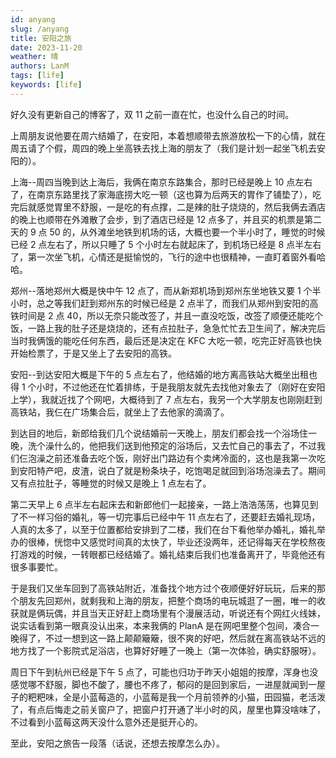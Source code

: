 ```yaml
---
id: anyang
slug: /anyang
title: 安阳之旅
date: 2023-11-20
weather: 晴
authors: LanM
tags: [life]
keywords: [life]
---
```


好久没有更新自己的博客了，双 11 之前一直在忙，也没什么自己的时间。

上周朋友说他要在周六结婚了，在安阳，本着想顺带去旅游放松一下的心情，就在周五请了个假，周四的晚上坐高铁去找上海的朋友了（我们是计划一起坐飞机去安阳的）。

上海--周四当晚到达上海后，我俩在南京东路集合，那时已经是晚上 10 点左右了，在南京东路里找了家海底捞大吃一顿（这也算为后两天的胃作了铺垫了），吃完后就感觉胃里不舒服，一是吃的有点撑，二是辣的肚子烧烧的，然后我俩去酒店的晚上也顺带在外滩散了会步，到了酒店已经是 12 点多了，并且买的机票是第二天的 9 点 50 的，从外滩坐地铁到机场的话，大概也要一个半小时了，睡觉的时候已经 2 点左右了，所以只睡了 5 个小时左右就起床了，到机场已经是 8 点半左右了，第一次坐飞机，心情还是挺愉悦的，飞行的途中也很精神，一直盯着窗外看哈哈。

郑州--落地郑州大概是快中午 12 点了，而从新郑机场到郑州东坐地铁又要 1 个半小时，总之等我们赶到郑州东的时候已经是 2 点半了，而我们从郑州到安阳的高铁时间是 2 点 40，所以无奈只能改签了，并且一直没吃饭，改签了顺便还能吃个饭，一路上我的肚子还是烧烧的，还有点拉肚子，急急忙忙去卫生间了，解决完后当时我俩饿的能吃任何东西，最后还是决定在 KFC 大吃一顿，吃完正好高铁也快开始检票了，于是又坐上了去安阳的高铁。

安阳--到达安阳大概是下午的 5 点左右了，他结婚的地方离高铁站大概坐出租也得 1 个小时，不过他还在忙着排练，于是我朋友就先去找他对象去了（刚好在安阳上学），我就近找了个网吧，大概待到了 7 点左右，我另一个大学朋友也刚刚赶到高铁站，我仨在广场集合后，就坐上了去他家的滴滴了。

到达目的地后，新郎给我们几个说结婚前一天晚上，朋友们都会找一个浴场住一晚，洗个澡什么的，他把我们送到他预定的浴场后，又去忙自己的事去了，不过我们仨泡澡之前还准备去吃个饭，刚好出门路边有个卖烤冷面的，这也是我第一次吃到安阳特产吧，皮渣，说白了就是粉条块子，吃饱喝足就回到浴场泡澡去了。期间又有点拉肚子，等睡觉的时候又是晚上 1 点左右了。

第二天早上 6 点半左右起床去和新郎他们一起接亲，一路上浩浩荡荡，也算见到了不一样习俗的婚礼，等一切完事后已经中午 11 点左右了，还要赶去婚礼现场，人真的太多了，以至于位置都给安排到了二楼，我们在台下看他举办婚礼，婚礼举办的很棒，恍惚中又感觉时间真的太快了，毕业还没两年，还记得每天在学校熬夜打游戏的时候，一转眼都已经结婚了。婚礼结束后我们也准备离开了，毕竟他还有很多事要忙。

于是我们又坐车回到了高铁站附近，准备找个地方过个夜顺便好好玩玩，后来的那个朋友先回郑州，就剩我和上海的朋友，把整个商场的电玩城逛了一圈，唯一的收获就是俩玩偶，并且当天正好赶上商场里有个漫展活动，听说还有个网红火线妹，说实话看到第一眼真没认出来，本来我俩的 PlanA 是在网吧里整个包间，凑合一晚得了，不过一想到这一路上颠颠簸簸，很不爽的好吧，然后就在离高铁站不远的地方找了一个影院式足浴店，也算好好睡了一晚上（第一次体验，确实舒服呀）。

周日下午到杭州已经是下午 5 点了，可能也归功于昨天小姐姐的按摩，浑身也没感觉哪不舒服，脚也不酸了，腰也不疼了，郁闷的是回到家后，一进屋就闻到一屋子的粑粑味，全是小蓝莓造的，小蓝莓是我一个月前领养的小猫，田园猫，老活泼了，有点后悔走之前关窗户了，把窗户打开通了半小时的风，屋里也算没啥味了，不过看到小蓝莓这两天没什么意外还是挺开心的。

至此，安阳之旅告一段落（话说，还想去按摩怎么办）。
